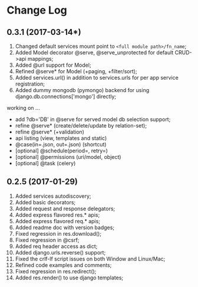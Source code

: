 Change Log
==========

0.3.1 (2017-03-14*)
-------------------
1. Changed default services mount point to `<full module path>/fn_name`;
2. Added Model decorator @serve, @serve_unprotected for default CRUD->api mappings;
3. Added @url support for Model;
4. Refined @serve* for Model (+paging, +filter/sort);
5. Added services.url() in addition to services.urls for per app service registration;
6. Added dummy mongodb (pymongo) backend for using django.db.connections['mongo'] directly;

working on ...

- add ?db='DB' in @serve for served model db selection support;
- refine @serve* (create/delete/update by relation-set);
- refine @serve* (+validation)
- api listing (view, templates and static)
- @case(in=.json, out=.json) (shortcut)
- [optional] @schedule(period=, retry=)
- [optional] @permissions (uri/model, object)
- [optional] @task (celery)


0.2.5 (2017-01-29)
------------------
1. Added services autodiscovery;
2. Added basic decorators;
3. Added request and response delegators;
4. Added express flavored res.* apis;
5. Added express flavored req.* apis;
6. Added readme doc with version badges;
7. Fixed regression in res.download();
8. Fixed regression in @csrf;
9. Added req header access as dict;
10. Added django.urls.reverse() support;
11. Fixed the crlf-lf script issues on both Window and Linux/Mac;
12. Refined code examples and comments;
13. Fixed regression in res.redirect();
14. Added res.render() to use django templates;
